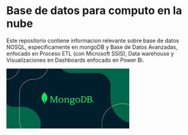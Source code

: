 # Base de datos para computo en la nube

Este repositorio contiene informacion relevante sobre base de datos NOSQL, especificamente en mongoDB y Base de Datos Avanzadas, enfocado en Proceso ETL (con Microsoft SSIS), Data warehouse y Visualizaciones en Dashboards enfocado en Power Bi.

![MongoDB](./img/mongoDbimg.png)